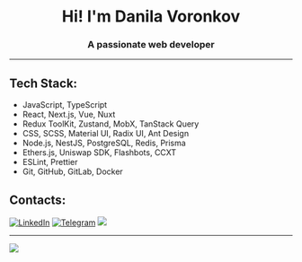 <h1 align="center">Hi! I'm Danila Voronkov</h1>
<h3 align="center">A passionate web developer</h3>

---
## Tech Stack:
- JavaScript, TypeScript
- React, Next.js, Vue, Nuxt
- Redux ToolKit, Zustand, MobX, TanStack Query
- CSS, SCSS, Material UI, Radix UI, Ant Design
- Node.js, NestJS, PostgreSQL, Redis, Prisma
- Ethers.js, Uniswap SDK, Flashbots, CCXT
- ESLint, Prettier
- Git, GitHub, GitLab, Docker

## Contacts:
[![LinkedIn](https://img.shields.io/badge/LinkedIn-0077B5?style=for-the-badge&logo=linkedin&logoColor=white)](https://linkedin.com/in/dapzer)
[![Telegram](https://img.shields.io/badge/Telegram-2CA5E0?style=for-the-badge&logo=telegram&logoColor=white)](https://t.me/dapzer)
<a href="mailto:danilavoronkov2002@gmail.com"><img src="https://img.shields.io/badge/Gmail-D14836?style=for-the-badge&logo=gmail&logoColor=white"></a>

---
[![](https://visitcount.itsvg.in/api?id=dapzer&icon=0&color=12)](https://visitcount.itsvg.in)
